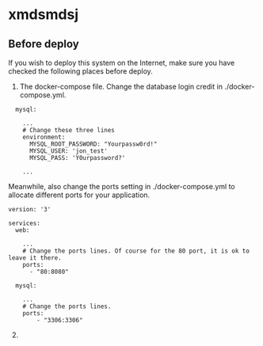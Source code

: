 # xmdsmdsj

## Before deploy

If you wish to deploy this system on the Internet, make sure you have checked the following places before deploy.

1. The docker-compose file. Change the database login credit in ./docker-compose.yml.

```docker
  mysql:

    ...
    # Change these three lines
    environment:
      MYSQL_ROOT_PASSWORD: "Yourpassw0rd!"
      MYSQL_USER: 'jon_test'
      MYSQL_PASS: 'Y0urpassword?'
    
    ...

```

Meanwhile, also change the ports setting in ./docker-compose.yml to allocate different ports for your application.

```docker
version: '3'

services:
  web:

    ...
    # Change the ports lines. Of course for the 80 port, it is ok to leave it there.
    ports:
      - "80:8080"

  mysql:

    ...
    # Change the ports lines.
    ports:
        - "3306:3306"
```

2. 